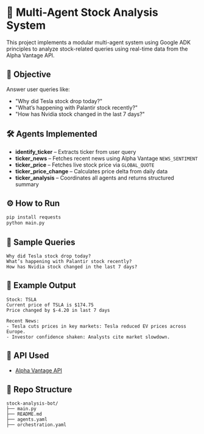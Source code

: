 # 🧠 Multi-Agent Stock Analysis System

This project implements a modular multi-agent system using Google ADK principles to analyze stock-related queries using real-time data from the Alpha Vantage API.

## 📌 Objective
Answer user queries like:
- "Why did Tesla stock drop today?"
- "What’s happening with Palantir stock recently?"
- "How has Nvidia stock changed in the last 7 days?"

## 🛠 Agents Implemented
- **identify_ticker** – Extracts ticker from user query
- **ticker_news** – Fetches recent news using Alpha Vantage `NEWS_SENTIMENT`
- **ticker_price** – Fetches live stock price via `GLOBAL_QUOTE`
- **ticker_price_change** – Calculates price delta from daily data
- **ticker_analysis** – Coordinates all agents and returns structured summary

## ⚙️ How to Run
```bash
pip install requests
python main.py
```

## 🧪 Sample Queries
```
Why did Tesla stock drop today?
What’s happening with Palantir stock recently?
How has Nvidia stock changed in the last 7 days?
```

## 🧾 Example Output
```
Stock: TSLA
Current price of TSLA is $174.75
Price changed by $-4.20 in last 7 days

Recent News:
- Tesla cuts prices in key markets: Tesla reduced EV prices across Europe.
- Investor confidence shaken: Analysts cite market slowdown.
```

## 🔗 API Used
- [Alpha Vantage API](https://www.alphavantage.co/)

## 📁 Repo Structure
```
stock-analysis-bot/
├── main.py
├── README.md
├── agents.yaml
├── orchestration.yaml

